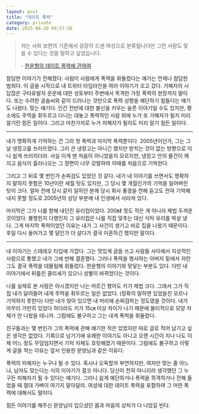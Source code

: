 ```yaml
---
layout: post
title: "데이트 폭력"
category: private
date: 2015-06-20 09:57:56
---
```


> 저는 사회 보편의 기준에서 굉장히 드센 여성으로 분류됩니다만 그런 사람도 맞을 수 있다는 것을 말하고 싶었습니다.
> 
> \- [한윤형의 데이트 폭력에 관하여](http://mydefinition.tistory.com/65)

참담한 이야기가 전해졌다. 사람이 사람에게 폭력을 휘둘렀다는 얘기는 언제나 참담한 범죄다. 이 글을 시작으로 내 트위터 타임라인을 여러 이야기가 오고 갔다. 가해자의 시답잖은 구타유발자 운운에 대한 성토부터 주변에서 목격한 가정 폭력의 현장까지 말이다. 또는 수려한 글솜씨와 같이 드러나는 것만으로 폭력 성향을 예단하기 힘들다는 얘기도 나왔다. 맞는 얘기다. 인간 전반에 대한 불신을 키우는 슬픈 이야기일 수도 있지만, 평소에도 주먹을 휘두르고 다니는 대놓고 폭력적인 사람 외에 누가 또 가해자가 될지 미리 알기란 힘든 일이다. 그리고 마찬가지로 누가 피해자가 될지도 미리 알기 힘든 일이다.

- - -

내가 명확하게 기억하는 건 그의 첫 폭력과 마지막 폭력뿐이다. 2005년이던가, 그는 그 날 냉장고를 쓰러뜨렸다. 그리 큰 냉장고는 아니긴 했지만 받치는 것이 없는 방향으로 미니 쉽게 쓰러지더라. 사실 이게 맨 처음이 아니었을지 모르지만, 냉장고 안의 물건이 깨지고 음식이 흘러나오는 그 장면이 너무 강렬하여 이때를 처음으로 기억한다.

그리고 그 뒤로 몇 번인가 손찌검도 있었던 것 같다. 내가 내 이야기를 쓰면서도 명확하지 말하지 못함은 10년이란 세월 탓도 있지만, 그 당시 몇 개월인가의 기억을 잃어버린 탓이 크다. 얼마 전에 당시 같이 일하던 분께 당시 회사 풍경을 전해 듣고도 전혀 기억해내지 못할 정도로 2005년의 상당 부분에 내 인생에서 사라져 있다.

마지막은 그가 나를 향해 내던진 유리컵이었다. 200㎖ 정도 작은 게 아니라 제법 두꺼운 것이었다. 불행힌지 다행인지 그 유리컵은 나를 직접 맞추는 대신 식탁 유리를 박살 냈다. 그게 마지막 폭력이었던 이유는 내가 그 사건이 생기고 바로 집을 나왔기 때문이다. 후일 다시 들어가고 몇 달인가 더 살다가 결국 이혼하긴 했지만 말이다.

- - -

내 이야기는 스테레오 타입에 가깝다. 그는 멋있게 글을 쓰고 사람들 사이에서 지성적인 사람으로 통했고 내가 그에 반해 결혼했다. 그러나 폭력을 행사하는 아버지 밑에서 자란 그도 결국 폭력을 대물림해 휘둘렀다. 한윤형의 이야기와 맞닿는 부분도 있다. 다만 내 이야기에서 뒤틀린 클리셰가 있으니 성별이 바뀌었다는 것이다.

나를 실제로 본 사람은 아시겠지만 나는 마르긴 했어도 키가 제법 크다. 그래서 그가 직접 내가 달려들어 내게 주먹을 휘두르는 일은 없었다. (정확히 말하면 있었을진 모르나 기억하지 못한다) 다만 내가 앉아 있으면 내 머리에 손찌검하는 정도였을 것이다. 내가 아무리 가만히 있었다 하더라도 키가 15㎝ 이상 차이가 나기 때문에 물리적으로 모양 자체가 안 나왔을 테니까. 그럼에도 불구하고 그는 내게 폭력을 휘둘렀다.

친구들과는 몇 번인가 그의 폭력에 관해 얘기한 적은 있었지만 따로 글로 적어 남기고 싶은 생각은 없었다. 기록으로 남기기에 유쾌한 이야기도 아니고 오랜 시간이 지나 나도 이제 어느 정도 무덤덤지면서 기억 자체도 흐릿해졌기 때문이다. 그럼에도 불구하고 이렇게 글을 적는 이유는 앞서 인용한 문양님과 같은 이유다.

폭력의 피해자는 누구나 될 수 있다. 혹시나 오독할까 부연하지만, 여자만 맞는 줄 아느냐, 남자도 맞는다는 식의 이야기가 결코 아니다. 당신이 전혀 아니리라 생각했던 그 누구든 피해자가 될 수 있다는 얘기다. 그러니 쉽게 예단하거나 폭력을 목격하거나 전해 들었을 때 절대 가벼이 여기지 말아달라. 여성에 대한 데이트 폭력을 포함하여 그 어떤 폭력에 대해서도 말이다.

힘든 이야기를 해주신 문양님이 입으셨던 몸과 마음의 상처가 다 나았길 빈다.
 
